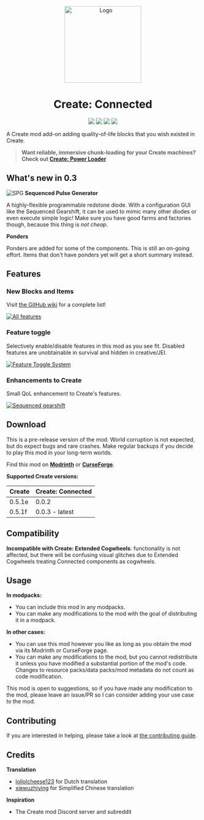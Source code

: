 <p align="center"><img src="https://raw.githubusercontent.com/hlysine/create_connected/main/src/main/resources/create_connected_icon.png" alt="Logo" width="200"></p>

<h1 align="center">Create: Connected</h1>

<p align="center">
<a title="Supported versions" target="_blank" href="https://modrinth.com/mod/create-connected/"><img src="https://cf.way2muchnoise.eu/versions/947914_all.svg"></a>
<a title="Modrinth" target="_blank" href="https://modrinth.com/mod/create-connected/"><img src="https://img.shields.io/modrinth/dt/Vg5TIO6d?style=flat&label=Modrinth"></a>
<a title="CurseForge" target="_blank" href="https://www.curseforge.com/minecraft/mc-mods/create-connected"><img src="https://img.shields.io/curseforge/dt/947914?style=flat&label=CurseForge"></a>
<a title="Crowdin" target="_blank" href="https://crowdin.com/project/create-connected-mod"><img src="https://badges.crowdin.net/create-connected-mod/localized.svg"></a>
</p>

A Create mod add-on adding quality-of-life blocks that you wish existed in Create.

> **Want reliable, immersive chunk-loading for your Create machines? Check
out [Create: Power Loader](https://modrinth.com/mod/create-power-loader)**

## What's new in 0.3

![SPG](https://github.com/hlysine/create_connected/assets/25472513/0fcfe97c-b17b-4536-85a1-1c808f335f60) **Sequenced
Pulse Generator**

A highly-flexible programmable redstone diode. With a configuration GUI like the Sequenced Gearshift, it can be used to
mimic many other diodes or even execute simple logic! Make sure you have good farms and factories though, because this
thing is *not cheap*.

**Ponders**

Ponders are added for some of the components. This is still an on-going effort. Items that don't have ponders yet will
get a short summary instead.

## Features

### New Blocks and Items

Visit [the GitHub wiki](https://github.com/hlysine/create_connected/wiki/Features) for a complete list!

[![All features](https://cdn.modrinth.com/data/Vg5TIO6d/images/b202a4eed4d157f279c7cfb8595085b51cb21134.png)](https://github.com/hlysine/create_connected/wiki/Features)

### Feature toggle

Selectively enable/disable features in this mod as you see fit. Disabled features are unobtainable in survival and
hidden in creative/JEI.

[![Feature Toggle System](https://cdn.modrinth.com/data/Vg5TIO6d/images/d74a9a1a353caee83b0d5dc69c60305a14699d3a.png)](https://github.com/hlysine/create_connected/wiki/Configs)

### Enhancements to Create

Small QoL enhancement to Create's features.

[![Sequenced gearshift](https://cdn.modrinth.com/data/Vg5TIO6d/images/fe15c37ac605a24b49a60972e7668206d178c32a.webp)](https://github.com/hlysine/create_connected/wiki/Features)

## Download

This is a pre-release version of the mod. World corruption is not expected, but do expect bugs and rare crashes. Make
regular backups if you decide to play this mod in your long-term worlds.

Find this mod on [**Modrinth**](https://modrinth.com/mod/create-connected) or
[**CurseForge**](https://legacy.curseforge.com/minecraft/mc-mods/create-connected).

**Supported Create versions:**

| Create | Create: Connected |
|--------|-------------------|
| 0.5.1e | 0.0.2             |
| 0.5.1f | 0.0.3 - latest    |

## Compatibility

**Incompatible with Create: Extended Cogwheels**: functionality is not affected, but there will be confusing visual
glitches due to Extended Cogwheels treating Connected components as cogwheels.

## Usage

**In modpacks:**

- You can include this mod in any modpacks.
- You can make any modifications to the mod with the goal of distributing it in a modpack.

**In other cases:**

- You can use this mod however you like as long as you obtain the mod via its Modrinth or CurseForge page.
- You can make any modifications to the mod, but you cannot redistribute it unless you have modified a substantial
  portion of the mod's code. Changes to resource packs/data packs/mod metadata do not count as code modification.

This mod is open to suggestions, so if you have made any modification to the mod, please leave an issue/PR so I can
consider adding your use case to the mod.

## Contributing

If you are interested in helping, please take a look
at [the contributing guide](https://github.com/hlysine/create_connected/blob/main/CONTRIBUTING.md).

## Credits

**Translation**

- [lollolcheese123](https://github.com/lollolcheese123) for Dutch translation
- [xiewuzhiying](https://github.com/xiewuzhiying) for Simplified Chinese translation

**Inspiration**

- The Create mod Discord server and subreddit